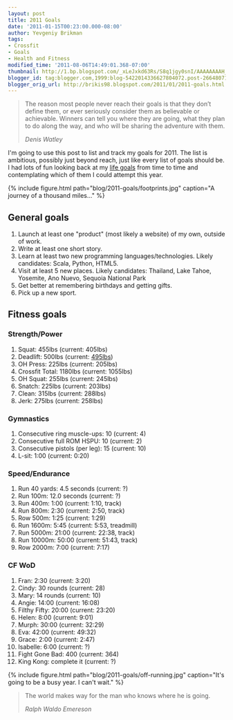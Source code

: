 ```yaml
---
layout: post
title: 2011 Goals
date: '2011-01-15T00:23:00.000-08:00'
author: Yevgeniy Brikman
tags:
- Crossfit
- Goals
- Health and Fitness
modified_time: '2011-08-06T14:49:01.368-07:00'
thumbnail: http://1.bp.blogspot.com/_xLeJxkd63Rs/S8q1jgy0snI/AAAAAAAAH_M/A46bqwYazIc/s72-c/IMG_7320.JPG
blogger_id: tag:blogger.com,1999:blog-5422014336627804072.post-2664807166141389479
blogger_orig_url: http://brikis98.blogspot.com/2011/01/2011-goals.html
---
```


<blockquote>
  <p>
    The reason most people never reach their goals is that they don’t define them, 
    or ever seriously consider them as believable or achievable. Winners can tell 
    you where they are going, what they plan to do along the way, and who will be 
    sharing the adventure with them.
  </p>
  <cite>Denis Watley</cite>
</blockquote>

I'm going to use this post to list and track my 
goals for 2011. The list is ambitious, possibly just beyond reach, just like 
every list of goals should be. I had lots of fun looking back at my [life 
goals](http://brikis98.blogspot.com/2010/01/my-life-goals.html) from time to 
time and contemplating which of them I could attempt this year. 

{% include figure.html path="blog/2011-goals/footprints.jpg" caption="A journey of a thousand miles..." %}

## General goals

1. Launch at least one "product" (most likely a website) of my own, outside of 
work. 
1. Write at least one short story. 
1. Learn at least two new programming languages/technologies. Likely 
candidates: Scala, Python, HTML5. 
1. Visit at least 5 new places. Likely candidates: Thailand, Lake Tahoe, 
Yosemite, Ano Nuevo, Sequoia National Park 
1. Get better at remembering birthdays and getting gifts. 
1. Pick up a new sport. 

## Fitness goals

### Strength/Power

1. Squat: 455lbs (current: 405lbs) 
1. Deadlift: 500lbs (current: [495lbs](http://www.youtube.com/watch?v=Rj9W-Z9SUGQ)) 
1. OH Press: 225lbs (current: 205lbs) 
1. Crossfit Total: 1180lbs (current: 1055lbs) 
1. OH Squat: 255lbs (current: 245lbs) 
1. Snatch: 225lbs (current: 203lbs) 
1. Clean: 315lbs (current: 288lbs) 
1. Jerk: 275lbs (current: 258lbs) 

### Gymnastics 

1. Consecutive ring muscle-ups: 10 (current: 4) 
1. Consecutive full ROM HSPU: 10 (current: 2) 
1. Consecutive pistols (per leg): 15 (current: 10) 
1. L-sit: 1:00 (current: 0:20) 

### Speed/Endurance 

1. Run 40 yards: 4.5 seconds (current: ?) 
1. Run 100m: 12.0 seconds (current: ?) 
1. Run 400m: 1:00 (current: 1:10, track) 
1. Run 800m: 2:30 (current: 2:50, track) 
1. Row 500m: 1:25 (current: 1:29) 
1. Run 1600m: 5:45 (current: 5:53, treadmill) 
1. Run 5000m: 21:00 (current: 22:38, track) 
1. Run 10000m: 50:00 (current: 51:43, track) 
1. Row 2000m: 7:00 (current: 7:17) 

### CF WoD 

1. Fran: 2:30 (current: 3:20) 
1. Cindy: 30 rounds (current: 28) 
1. Mary: 14 rounds (current: 10) 
1. Angie: 14:00 (current: 16:08) 
1. Filthy Fifty: 20:00 (current: 23:20) 
1. Helen: 8:00 (current: 9:01) 
1. Murph: 30:00 (current: 32:29) 
1. Eva: 42:00 (current: 49:32) 
1. Grace: 2:00 (current: 2:47) 
1. Isabelle: 6:00 (current: ?) 
1. Fight Gone Bad: 400 (current: 364) 
1. King Kong: complete it (current: ?) 

{% include figure.html path="blog/2011-goals/off-running.jpg" caption="It's going to be a busy year. I can't wait." %}

<blockquote>
  <p>The world makes way for the man who knows where he is going.</p>
  <cite>Ralph Waldo Emereson</cite>
</blockquote> 